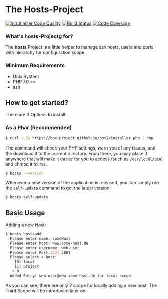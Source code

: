 
# The Hosts-Project #
[![Scrutinizer Code Quality](https://scrutinizer-ci.com/g/tomtone/test/badges/quality-score.png?b=master)](https://scrutinizer-ci.com/g/tomtone/test/?branch=master)
[![Build Status](https://scrutinizer-ci.com/g/tomtone/test/badges/build.png?b=master)](https://scrutinizer-ci.com/g/tomtone/test/build-status/master)
[![Code Coverage](https://scrutinizer-ci.com/g/tomtone/test/badges/coverage.png?b=master)](https://scrutinizer-ci.com/g/tomtone/test/?branch=master)

### What's hosts-Projectg for? ###

The **hosts** Project is a little helper to manage ssh hosts, users and ports with hierarchy for configuration scope.

### Minimum Requirements ###


* Unix System
* PHP 7.0 >=
* ssh

How to get started?
---------------------

There are 3 Options to install:

### As a Phar (Recommended)

```sh
$ curl -LSs https://box-project.github.io/box2/installer.php | php
```

The command will check your PHP settings, warn you of any issues, and the download it to the current directory. From there, you may place it anywhere that will make it easier for you to access (such as `/usr/local/bin`) and chmod it to `755`.


```sh
$ hosts --version
```

Whenever a new version of the application is released, you can simply run the `self-update` command to get the latest version:

```sh
$ hosts self-update
```

Basic Usage
---------------------

Adding a new Host:

```sh
$ hosts host:add
  Please enter name: someHost
  Please enter host: www.some-host.de
  Please enter username: web-user
  Please enter Port:[22] 2001
  Please select a host:
    [0] local
    [1] project
   > 0
  Added Entry: web-user@www.some-host.de for local scope.
```

As you can see, there are only 2 scope for locally adding a new host. The Third Scope will be introduced later on.